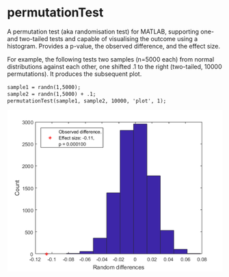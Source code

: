 # permutationTest
A permutation test (aka randomisation test) for MATLAB, supporting one- and two-tailed tests and capable of visualising the outcome using a histogram. Provides a p-value, the observed difference, and the effect size.

For example, the following tests two samples (n=5000 each) from normal distributions against each other, one shifted .1 to the right (two-tailed, 10000 permutations). It produces the subsequent plot.

```
sample1 = randn(1,5000);
sample2 = randn(1,5000) + .1;
permutationTest(sample1, sample2, 10000, 'plot', 1);
```

![Output plot](./permutationTest.png)
